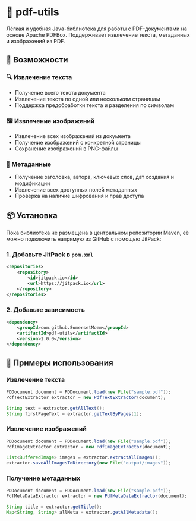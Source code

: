 # 📄 pdf-utils

Лёгкая и удобная Java-библиотека для работы с PDF-документами на основе Apache PDFBox. Поддерживает извлечение текста, метаданных и изображений из PDF.

## 🚀 Возможности

### 🔍 Извлечение текста
- Получение всего текста документа
- Извлечение текста по одной или нескольким страницам
- Поддержка предобработки текста и разделения по символам

### 🖼 Извлечение изображений
- Извлечение всех изображений из документа
- Получение изображений с конкретной страницы
- Сохранение изображений в PNG-файлы

### 📑 Метаданные
- Получение заголовка, автора, ключевых слов, дат создания и модификации
- Извлечение всех доступных полей метаданных
- Проверка на наличие шифрования и прав доступа

## 📦 Установка

Пока библиотека не размещена в центральном репозитории Maven, её можно подключить напрямую из GitHub с помощью JitPack:

### 1. Добавьте JitPack в `pom.xml`

```xml
<repositories>
    <repository>
        <id>jitpack.io</id>
        <url>https://jitpack.io</url>
    </repository>
</repositories>
```

### 2. Добавьте зависимость

```xml
<dependency>
    <groupId>com.github.SomersetMoem</groupId>
    <artifactId>pdf-utils</artifactId>
    <version>1.0.0</version>
</dependency>
```

## 📘 Примеры использования

### Извлечение текста

```java
PDDocument document = PDDocument.load(new File("sample.pdf"));
PdfTextExtractor extractor = new PdfTextExtractor(document);

String text = extractor.getAllText();
String firstPageText = extractor.getTextByPages(1);
```

### Извлечение изображений

```java
PDDocument document = PDDocument.load(new File("sample.pdf"));
PdfImageExtractor extractor = new PdfImageExtractor(document);

List<BufferedImage> images = extractor.extractAllImages();
extractor.saveAllImagesToDirectory(new File("output/images"));
```

### Получение метаданных

```java
PDDocument document = PDDocument.load(new File("sample.pdf"));
PdfMetaDataExtractor extractor = new PdfMetaDataExtractor(document);

String title = extractor.getTitle();
Map<String, String> allMeta = extractor.getAllMetadata();
```